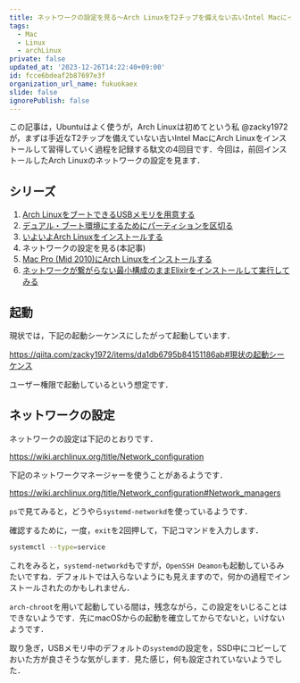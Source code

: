 ```yaml
---
title: ネットワークの設定を見る〜Arch LinuxをT2チップを備えない古いIntel Macにインストールしようとする日々その4
tags:
  - Mac
  - Linux
  - archLinux
private: false
updated_at: '2023-12-26T14:22:40+09:00'
id: fcce6bdeaf2b87697e3f
organization_url_name: fukuokaex
slide: false
ignorePublish: false
---
```

この記事は，Ubuntuはよく使うが，Arch Linuxは初めてという私 @zacky1972 が，まずは手近なT2チップを備えていない古いIntel MacにArch Linuxをインストールして習得していく過程を記録する駄文の4回目です．今回は，前回インストールしたArch Linuxのネットワークの設定を見ます．

## シリーズ

1. [Arch LinuxをブートできるUSBメモリを用意する](https://qiita.com/zacky1972/items/9f447f9a11f91e90f6e8)
2. [デュアル・ブート環境にするためにパーティションを区切る](https://qiita.com/zacky1972/items/4b3d8240ff1f4a599908)
3. [いよいよArch Linuxをインストールする](https://qiita.com/zacky1972/items/da1db6795b84151186ab)
4. ネットワークの設定を見る(本記事)
5. [Mac Pro (Mid 2010)にArch Linuxをインストールする](https://qiita.com/zacky1972/items/2904a0a07f9335fdb2de)
6. [ネットワークが繋がらない最小構成のままElixirをインストールして実行してみる](https://qiita.com/zacky1972/items/9a145632c6c12c650bed)

## 起動

現状では，下記の起動シーケンスにしたがって起動しています．

https://qiita.com/zacky1972/items/da1db6795b84151186ab#現状の起動シーケンス

ユーザー権限で起動しているという想定です．

## ネットワークの設定

ネットワークの設定は下記のとおりです．

https://wiki.archlinux.org/title/Network_configuration

下記のネットワークマネージャーを使うことがあるようです．

https://wiki.archlinux.org/title/Network_configuration#Network_managers

`ps`で見てみると，どうやら`systemd-networkd`を使っているようです．

確認するために，一度，`exit`を2回押して，下記コマンドを入力します．

```bash
systemctl --type=service
```

これをみると，`systemd-networkd`もですが，`OpenSSH Deamon`も起動しているみたいですね．デフォルトでは入らないようにも見えますので，何かの過程でインストールされたのかもしれません．

`arch-chroot`を用いて起動している間は，残念ながら，この設定をいじることはできないようです．先にmacOSからの起動を確立してからでないと，いけないようです．

取り急ぎ，USBメモリ中のデフォルトの`systemd`の設定を，SSD中にコピーしておいた方が良さそうな気がします．見た感じ，何も設定されていないようでした．



